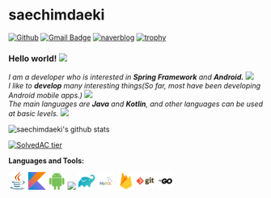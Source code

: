 
# saechimdaeki  
[![Github](https://img.shields.io/badge/-Github-000?style=flat&logo=Github&logoColor=white)](https://github.com/saechimdaeki)
[![Gmail Badge](https://img.shields.io/badge/-anima94@kakao.com-c14438?style=flat-square&logo=Gmail&logoColor=white&link=mailto:anima94@kakao.com)](mailto:anima94@kakao.com)
[![naverblog](https://img.shields.io/badge/naver-blog-badge)](http://blog.naver.com/anima94)
[![trophy](https://github-profile-trophy.vercel.app/?username=saechimdaeki&theme=onedark)](https://github.com/ryo-ma/github-profile-trophy)

### Hello world!&nbsp;<img src="https://thumbs.gfycat.com/BareHeavenlyBluefintuna-size_restricted.gif" width="35px">

<p>
  <em>
    I am a developer who is interested in <b>Spring Framework</b> and <b>Android.</b> <img src="https://camo.githubusercontent.com/5806488e6563b58f90ece7330731dc4bac7b8060/68747470733a2f2f7265732e636c6f7564696e6172792e636f6d2f646576706f73742f696d6167652f66657463682f732d2d51484743706e574b2d2d2f68747470733a2f2f6769746875622e636f6d2f6e70656e7472656c2f6f63746f636c697070792f626c6f622f6d61737465722f676966732f656172732e67696625334672617725334474727565" width="35px"> <br>
    I like to <b>develop</b> many interesting things(So far, most have been developing Android mobile apps.) <img src="https://thumbs.gfycat.com/SickSnarlingBrownbutterfly-size_restricted.gif" width="35px"> <br>
    The main languages are <b>Java</b> and <b>Kotlin</b>, and other languages can be used at basic levels. <img src="https://miro.medium.com/max/384/0*A6EB_Ykks5bPp_rM.gif" width="35px">
  </em>  
</p>

![saechimdaeki's github stats](https://github-readme-stats.vercel.app/api?username=saechimdaeki&show_icons=true&title_color=fff&icon_color=79ff97&text_color=9f9f9f&bg_color=151515&include_all_commits=true)


[![SolvedAC tier](http://mazassumnida.wtf/api/v2/generate_badge?boj=anima94&201113)](https://solved.ac/anima94) 




**Languages and Tools:**  

<code><img height="35" src="https://raw.githubusercontent.com/github/explore/80688e429a7d4ef2fca1e82350fe8e3517d3494d/topics/java/java.png"></code>
<code><img height="35" src="https://raw.githubusercontent.com/github/explore/80688e429a7d4ef2fca1e82350fe8e3517d3494d/topics/kotlin/kotlin.png"></code>
<code><img height="35" src="https://raw.githubusercontent.com/github/explore/80688e429a7d4ef2fca1e82350fe8e3517d3494d/topics/android/android.png"></code>
<code><img height="35" src="https://github.com/spring-projects/spring-framework/blob/master/src/docs/spring-framework.png"></code>
<code><img height="35" src="https://raw.githubusercontent.com/github/explore/59009b1589a883459c0ae19044e3e7e3ec0c4e0a/topics/gradle/gradle.png"></code>
<code><img height="35" src="https://raw.githubusercontent.com/github/explore/80688e429a7d4ef2fca1e82350fe8e3517d3494d/topics/mysql/mysql.png"></code>
<code><img height="35" src="https://raw.githubusercontent.com/github/explore/80688e429a7d4ef2fca1e82350fe8e3517d3494d/topics/firebase/firebase.png"></code>
<code><img height="35" src="https://raw.githubusercontent.com/github/explore/80688e429a7d4ef2fca1e82350fe8e3517d3494d/topics/git/git.png"></code>
<code><img height="35" src="https://raw.githubusercontent.com/github/explore/80688e429a7d4ef2fca1e82350fe8e3517d3494d/topics/go/go.png"></code>

<!--
**saechimdaeki/saechimdaeki** is a ✨ _special_ ✨ repository because its `README.md` (this file) appears on your GitHub profile.

Here are some ideas to get you started:

- 🔭 I’m currently working on ...
- 🌱 I’m currently learning ...
- 👯 I’m looking to collaborate on ...
- 🤔 I’m looking for help with ...
- 💬 Ask me about ...
- 📫 How to reach me: ...
- 😄 Pronouns: ...
- ⚡ Fun fact: ...
-->
